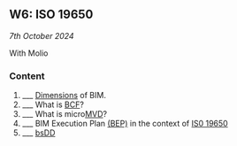 ## W6: ISO 19650

*7th October 2024*

With Molio

### Content
1. ___ [Dimensions](/41934/Concepts/Dimensions) of BIM.
1. ___ What is [BCF](/41934/Concepts/BCF)?
1. ___ What is micro[MVD](/41934/Concepts/MVD)?
1. ___ BIM Execution Plan [(BEP)](/41934/Concepts/BIMExecutionPlan) in the context of [IS0 19650](/41934/Concepts/ISO19650)
1. ___ [bsDD](/41934/Concepts/bsDD)



<!--
TOOL Continue working with IfcOpenShell
1. ___ [Rules](/41934/Concepts/Rules)
1. ___ Prompt Model [MachineLearning](/41934/Concepts/MachineLearning)

* Submit [A2](/41934/Assignments/A2) - 8th October 2023

### In class Activity
* IfcOpenShell [Advanced examples](/41934/Examples/IfcOpenShell/Advanced)
 * Machine Learning Activity
 * Experimenting Rules
-->
